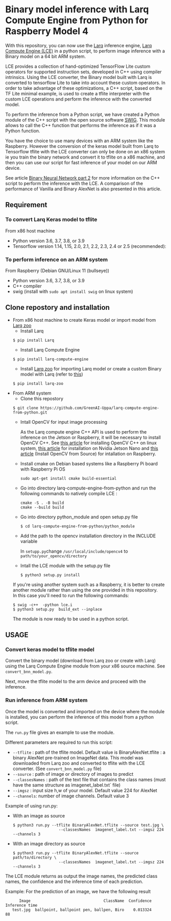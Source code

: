 # Binary model inference with Larq Compute Engine from Python for Raspberry Model 4
With this repository, you can now use the [Larq](https://docs.larq.dev/larq/) inference engine, [Larq Compute Engine (LCE)](https://docs.larq.dev/compute-engine/) in a python script, to perform image inference with a Binary model on a 64 bit ARM system.

LCE provides a collection of hand-optimized TensorFlow Lite custom operators for supported instruction sets, developed in C++ using compiler intrinsics. Using the LCE converter, the Binary model built with Larq is converted to tensorflow Lite to take into account these custom operators.
In order to take advantage of these optimizations, a C++ script, based on the TF Lite minimal example, is used to create a tflite interpreter with the custom LCE operations and perform the inference with the converted model.

To perform the inference from a Python script, we have created a Python module of the C++ script with the open source software [SWIG](https://www.swig.org/Doc1.3/Python.html). This module allows to call the C++ function that performs the inference as if it was a Python function.

You have the choice to use many devices with an ARM system like the Raspberry. However the conversion of the keras model built from Larq to Tensorflow tflite with the LCE converter can only be done on an x86 system ie you train the binary network and convert it to tflite on a x86 machine, and then you can use our script for fast inference of your model on our ARM device.

See article [Binary Neural Network part 2](https://medium.com/@fkinesow/binary-neural-network-part-2-cecbe5761b78) for more information on the C++ script to perform the inference with the LCE.
A comparison of the performance of Vanilla and Binary AlexNet is also presented in this article. 

## Requirement
### To convert Larq Keras model to tflite
From x86 host machine
* Python version 3.6, 3.7, 3.8, or 3.9
* Tensorflow version 1.14, 1.15, 2.0, 2.1, 2.2, 2.3, 2.4 or 2.5 (recommended):

### To perform inference on an ARM system  
From Raspberry (Debian GNU/Linux 11 (bullseye))
* Python version 3.6, 3.7, 3.8, or 3.9
* C++ compiler 
* swig (install with ```sudo apt install swig``` on linux system)

## Clone repostory and installation
* From x86 host machine to create Keras model or import model from [Larq zoo](https://docs.larq.dev/zoo/)
  * Install Larq
  ```
  $ pip install Larq
  ```
  * Install Larq Compute Engine
  ```
  $ pip install larq-compute-engine
  ```
  * Install [Larq zoo](https://docs.larq.dev/zoo/) for importing Larq model or create a custom Binary model with Larq (refer to [this](https://docs.larq.dev/larq/tutorials/mnist/))
  ```
  $ pip install larq-zoo
  ```
* From ARM system
  * Clone this repostory 
   ```
   $ git clone https://github.com/GreenAI-Uppa/larq-compute-engine-from-python.git
   ```
  * Intall OpenCV for input image processing 
  
    As the Larq compute engine C++ API is used to perform the inference on the Jetson or Raspberry, it will be necessary to install OpenCV C++.
    See [this article](https://medium.com/@pokhrelsuruchi/setting-up-opencv-for-python-and-c-in-ubuntu-20-04-6b0331e37437) for installing OpenCV C++ on linux system, [this article](https://automaticaddison.com/how-to-install-opencv-4-5-on-nvidia-jetson-nano/) for installation on Nvidia Jetson Nano and [this article](https://linuxize.com/post/how-to-install-opencv-on-raspberry-pi/) (Install OpenCV from Source) for intallation on Raspberry.
  * Install cmake on Debian based systems like a Raspberry Pi board with Raspberry Pi OS
    ```
    sudo apt-get install cmake build-essential 
    ```
  * Go into directory larq-compute-engine-from-python and run the following commands to natively compile LCE :
    ```
    cmake -S . -B build
    cmake --build build
    ```
  * Go into directory python_module and open setup.py file 
    ```
    $ cd larq-compute-engine-from-python/python_module
    ```
  * Add the path to the opencv installation directory in the INCLUDE variable
    
    In `setupp.py`change ```/usr/local/include/opencv4``` to ```path/to/your_opencv/directory```
    
  * Intall the LCE module with the setup.py file
     ```
     $ python3 setup.py install
     ```
  If you're using another system such as a Raspberry, it is better to create another module rather than using the one provided in this repository.  
  In this case you'll need to run the following commands:
   ```
   $ swig -c++  -python lce.i
   $ python3 setup.py  build_ext --inplace
   ```
  The module is now ready to be used in a python script.
  
 ## USAGE
 ### Convert keras model to tflite model
 Convert the binary model (download from Larq zoo or create with Larq) using the Larq Compute Engine module from your x86 source machine. See `convert_bnn_model.py`.

 Next, move the tflite model to the arm device and proceed with the inference.
 
 ### Run inference from ARM system
 Once the model is converted and imported on the device where the module is installed, you can perform the inference of this model from a python script.
 
 The `run.py` file gives an example to use the module. 
 
 Different parameters are required to run this script:
 * `--tflite` : path of the tflite model. Default value is BinaryAlexNet.tflite : a binary AlexNet pre-trained on ImageNet data. This model was downloaded from Larq zoo and converted to tflite with the LCE converter. (See `convert_bnn_model.py` file)
 * `--source` : path of image or directory of images to predict
 * `--classesNames` : path of the text file that contains the class names (must have the same structure as ìmagenet_label.txt` file)
 * `--imgsz` : input size h,w of your model. Default value 224 for AlexNet
 * `--channels`: number of image channels.  Default value  3

Example of using run.py:
* With an image as source
  ```
  $ python3 run.py --tflite BinaryAlexNet.tflite --source test.jpg \
                      --classesNames  ìmagenet_label.txt --imgsz 224 --channels 3
  ```
* With an image directory as source  
  ```
  $ python3 run.py --tflite BinaryAlexNet.tflite --source path/to/directory \
                      --classesNames  ìmagenet_label.txt --imgsz 224 --channels 3
  ```

The LCE module returns as output the image names, the predicted class names, the confidence and the inference time of each prediction. 

Example: For the prediction of an image, we have the following result
```
      Image                                ClassName  Confidence Inference time
   test.jpg  ballpoint, ballpoint pen, ballpen, Biro    0.013324             88
```
